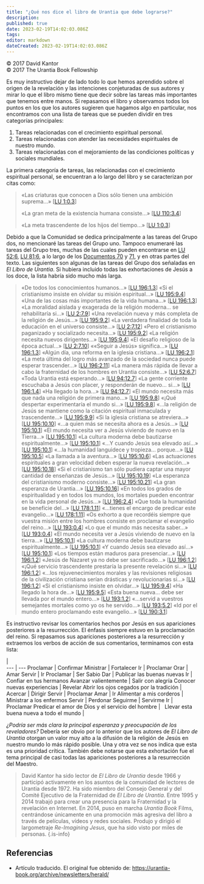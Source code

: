 ```yaml
---
title: "¿Qué nos dice el libro de Urantia que debe lograrse?"
description: 
published: true
date: 2023-02-19T14:02:03.086Z
tags: 
editor: markdown
dateCreated: 2023-02-19T14:02:03.086Z
---
```


<p class="v-card v-sheet theme--light grey lighten-3 px-2">© 2017 David Kantor<br>© 2017 The Urantia Book Fellowship</p>

Es muy instructivo dejar de lado todo lo que hemos aprendido sobre el origen de la revelación y las intenciones conjeturadas de sus autores y mirar lo que el libro mismo tiene que decir sobre las tareas más importantes que tenemos entre manos. Si repasamos el libro y observamos todos los puntos en los que los autores sugieren que hagamos algo en particular, nos encontramos con una lista de tareas que se pueden dividir en tres categorías principales:

1. Tareas relacionadas con el crecimiento espiritual personal.
2. Tareas relacionadas con atender las necesidades espirituales de nuestro mundo.
3. Tareas relacionadas con el mejoramiento de las condiciones políticas y sociales mundiales.

La primera categoría de tareas, las relacionadas con el crecimiento espiritual personal, se encuentran a lo largo del libro y se caracterizan por citas como:

> «Las criaturas que conocen a Dios sólo tienen una ambición suprema...» [[LU 1:0.3](/es/El_Libro_de_Urantia/1#p0_3)]
>
> «La gran meta de la existencia humana consiste...» [[LU 110:3.4](/es/El_Libro_de_Urantia/110#p3_4)]
>
> «La meta trascendente de los hijos del tiempo...» [[LU 1:0.3](/es/El_Libro_de_Urantia/1#p0_3)]

Debido a que la Comunidad se dedica principalmente a las tareas del Grupo dos, no mencionaré las tareas del Grupo uno. Tampoco enumeraré las tareas del Grupo tres, muchas de las cuales pueden encontrarse en [LU 52:6](/es/The_Urantia_Book/52#p6), [LU 81:6](/es/The_Urantia_Book/81#p6), a lo largo de los [Documentos 70](/es/The_Urantia_Book/70) y [71](/es/The_Urantia_Book/71), y en otras partes del texto. Las siguientes son algunas de las tareas del Grupo dos señaladas en _El Libro de Urantia_. Si hubiera incluido todas las exhortaciones de Jesús a los doce, la lista habría sido mucho más larga.

> «De todos los conocimientos humanos...» [[LU 196:1.3](/es/The_Urantia_Book/196#p1_3)]
> «Si el cristianismo insiste en olvidar su misión espiritual...» [[LU 195:9.4](/es/The_Urantia_Book/195#p9_4)]
> «Una de las cosas más importantes de la vida humana...» [[LU 196:1.3](/es/El_Libro_de_Urantia/196#p1_3)]
> «La moralidad aislada y exagerada de la religión moderna... se rehabilitaría si...» [[LU 2:7.9](/es/The_Urantia_Book/2#p7_9)]
> «Una revelación nueva y más completa de la religión de Jesús...» [[LU 195:9.2](/es/The_Urantia_Book/195#p9_2)]
> «La verdadera finalidad de toda la educación en el universo consiste...» [[LU 2:7.12](/es/The_Urantia_Book/2#p7_12)]
> «Pero el cristianismo paganizado y socializado necesita...» [[LU 195:9.2](/es/The_Urantia_Book/195#p9_2)]
> «La religión necesita nuevos dirigentes...» [[LU 195:9.4](/es/The_Urantia_Book/195#p9_4)]
> «El desafío religioso de la época actual...» [[LU 2:7.10](/es/The_Urantia_Book/2#p7_10)]
> ««Seguir a Jesús» significa...» [[LU 196:1.3](/es/El_Libro_de_Urantia/196#p1_3)]
> «Algún día, una reforma en la iglesia cristiana...» [[LU 196:2.1](/es/The_Urantia_Book/196#p2_1)]
> «La meta última del logro más avanzado de la sociedad nunca puede esperar trascender...» [[LU 196:2.11](/es/The_Urantia_Book/196#p2_11)]
> «La manera más rápida de llevar a cabo la fraternidad de los hombres en Urantia consiste...» [[LU 52:6.7](/es/The_Urantia_Book/52#p6_7)]
> «Toda Urantia está esperando...» [[LU 94:12.7](/es/The_Urantia_Book/94#p12_7)]
> «La gente corriente escuchaba a Jesús con placer, y responderán de nuevo... si...» [[LU 196:1.4](/es/The_Urantia_Book/196#p1_4)]
> «Ha llegado la hora...» [[LU 94:12.7](/es/The_Urantia_Book/94#p12_7)]
> «El mundo necesita más que nada una religión de primera mano...» [[LU 195:9.8](/es/The_Urantia_Book/195#p9_8)]
> «¡Qué despertar experimentaría el mundo si...» [[LU 195:9.8](/es/The_Urantia_Book/195#p9_8)]
> «...la religión de Jesús se mantiene como la citación espiritual inmaculada y trascendente...» [[LU 195:9.9](/es/The_Urantia_Book/195#p9_9)]
> «Si la iglesia cristiana se atreviera...» [[LU 195:10.10](/es/The_Urantia_Book/195#p10_10)]
> «...a quien más se necesita ahora es a Jesús...» [[LU 195:10.1](/es/The_Urantia_Book/195#p10_1)]
> «El mundo necesita ver a Jesús viviendo de nuevo en la Tierra...» [[LU 195:10.1](/es/The_Urantia_Book/195#p10_1)]
> «La cultura moderna debe bautizarse espiritualmente...» [[LU 195:10.1](/es/El_Libro_de_Urantia/195#p10_1)]
> «...Y cuando Jesús sea elevado así...» [[LU 195:10.1](/es/The_Urantia_Book/195#p10_1)]
> «...la humanidad languidece y tropieza... porque...» [[LU 195:10.5](/es/The_Urantia_Book/195#p10_5)]
> «La llamada a la aventura...» [[LU 195:10.6](/es/El_Libro_de_Urantia/195#p10_6)]
> «Las actuaciones espirituales a gran velocidad deben esperar la nueva revelación...» [[LU 195:10.18](/es/The_Urantia_Book/195#p10_18)]
> «Si el cristianismo tan sólo pudiera captar una mayor cantidad de enseñanzas de Jesús...» [[LU 195:10.19](/es/The_Urantia_Book/195#p10_19)]
> «La esperanza del cristianismo moderno consiste...» [[LU 195:10.21](/es/The_Urantia_Book/195#p10_21)]
> «La gran esperanza de Urantia...» [[LU 195:10.16](/es/The_Urantia_Book/195#p10_16)]
> «En todos los grados de espiritualidad y en todos los mundos, los mortales pueden encontrar en la vida personal de Jesús...» [[LU 196:2.4](/es/The_Urantia_Book/196#p2_4)]
> «Que toda la humanidad se beneficie del...» [[LU 178:1.11](/es/The_Urantia_Book/178#p1_11)]
> «...tienes el encargo de predicar este evangelio...» [[LU 178:1.11](/es/The_Urantia_Book/178#p1_11)]
> «Os exhorto a que recordéis siempre que vuestra misión entre los hombres consiste en proclamar el evangelio del reino...» [[LU 193:0.4](/es/The_Urantia_Book/193#p0_4)]
> «Lo que el mundo más necesita saber...» [[LU 193:0.4](/es/El_Libro_de_Urantia/193#p0_4)]
> «El mundo necesita ver a Jesús viviendo de nuevo en la tierra...» [[LU 195:10.1](/es/The_Urantia_Book/195#p10_1)]
> «La cultura moderna debe bautizarse espiritualmente...» [[LU 195:10.1](/es/El_Libro_de_Urantia/195#p10_1)]
> «Y cuando Jesús sea elevado así...» [[LU 195:10.1](/es/The_Urantia_Book/195#p10_1)]
> «Los tiempos están maduros para presenciar...» [[LU 196:1.2](/es/The_Urantia_Book/196#p1_2)]
> «Jesús de Nazaret ya no debe ser sacrificado...» [[LU 196:1.2](/es/The_Urantia_Book/196#p1_2)]
> «¡Qué servicio trascendente prestaría la presente revelación si...» [[LU 196:1.2](/es/El_Libro_de_Urantia/196#p1_2)]
> «...los rejuvenecimientos morales y las revisiones religiosas de la civilización cristiana serían drásticas y revolucionarias si...» [[LU 196:1.2](/es/The_Urantia_Book/196#p1_2)]
> «Si el cristianismo insiste en olvidar...» [[LU 195:9.4](/es/The_Urantia_Book/195#p9_4)]
> «Ha llegado la hora de...» [[LU 195:9.5](/es/The_Urantia_Book/195#p9_5)]
> «Esta buena nueva... debe ser llevada por el mundo entero...» [[LU 193:1.2](/es/El_Libro_de_Urantia/193#p1_2)]
> «...servid a vuestros semejantes mortales como yo os he servido...» [[LU 193:5.2](/es/The_Urantia_Book/193#p5_2)]
> «Id por el mundo entero proclamando este evangelio...» [[LU 190:3.1](/es/The_Urantia_Book/190#p3_1)]

Es instructivo revisar los comentarios hechos por Jesús en sus apariciones posteriores a la resurrección. El énfasis siempre estuvo en la proclamación del reino. Si repasamos sus apariciones posteriores a la resurrección y extraemos los verbos de acción de sus comentarios, terminamos con esta lista:

|  
--- | ---
Proclamar | Confirmar
Ministrar | Fortalecer
Ir | Proclamar
Orar | Amar
Servir | Ir
Proclamar | Ser Sabio
Dar | Publicar las buenas nuevas
Ir | Confiar en tus hermanos
Avanzar valientemente | Salir con alegría
Conocer nuevas experiencias | Revelar
Abrir los ojos cegados por la tradición |  
Acercar | Dirigir
Servir | Proclamar
Amar | Ir
Alimentar a mis corderos | Ministrar a los enfermos
Servir | Perdonar
Seguirme | Servirme
Ir | Proclamar
Predicar el amor de Dios y el servicio del hombre | &nbsp; 
Llevar esta buena nueva a todo el mundo | &nbsp;  

_¿Podría ser más clara la principal esperanza y preocupación de los reveladores?_ Debería ser obvio por lo anterior que los autores de _El Libro de Urantia_ otorgan un valor muy alto a la difusión de la religión de Jesús en nuestro mundo lo más rápido posible. Una y otra vez se nos indica que esta es una prioridad crítica. También debe notarse que esta exhortación fue el tema principal de casi todas las apariciones posteriores a la resurrección del Maestro.

> David Kantor ha sido lector de _El Libro de Urantia_ desde 1966 y participó activamente en los asuntos de la comunidad de lectores de Urantia desde 1972. Ha sido miembro del Consejo General y del Comité Ejecutivo de la Fraternidad de _El Libro de Urantia_. Entre 1995 y 2014 trabajó para crear una presencia para la Fraternidad y la revelación en Internet. En 2014, puso en marcha _Urantia Book_ Films, centrándose únicamente en una promoción más agresiva del libro a través de películas, vídeos y redes sociales. Produjo y dirigió el largometraje _Re-Imagining Jesus_, que ha sido visto por miles de personas.
{.is-info}


## Referencias

- Artículo traducido. El original fue obtenido de: https://urantia-book.org/archive/newsletters/herald/